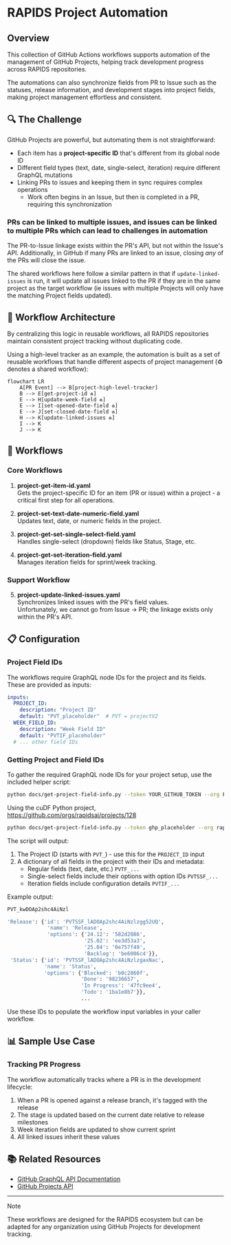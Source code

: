 # RAPIDS Project Automation

## Overview

This collection of GitHub Actions workflows supports automation of the management of GitHub Projects, helping track development progress across RAPIDS repositories. 

The automations can also synchronize fields from PR to Issue such as the statuses, release information, and development stages into project fields, making project management effortless and consistent.

## 🔍 The Challenge

GitHub Projects are powerful, but automating them is not straightforward:

- Each item has a **project-specific ID** that's different from its global node ID
- Different field types (text, date, single-select, iteration) require different GraphQL mutations
- Linking PRs to issues and keeping them in sync requires complex operations
   - Work often begins in an Issue, but then is completed in a PR, requiring this synchronization

### PRs can be linked to multiple issues, and issues can be linked to multiple PRs which can lead to challenges in automation

The PR-to-Issue linkage exists within the PR's API, but not within the Issue's API. Additionally, in GitHub if many PRs are linked to an issue, closing _any_ of the PRs will close the issue.

The shared workflows here follow a similar pattern in that if `update-linked-issues` is run, it will update all issues linked to the PR if they are in the same project as the target workflow (ie issues with multiple Projects will only have the matching Project fields updated).

## 🧩 Workflow Architecture

By centralizing this logic in reusable workflows, all RAPIDS repositories maintain consistent project tracking without duplicating code.

Using a high-level tracker as an example, the automation is built as a set of reusable workflows that handle different aspects of project management (♻️ denotes a shared workflow):

```mermaid
flowchart LR
    A[PR Event] --> B[project-high-level-tracker]
    B --> E[get-project-id ♻️]
    E --> H[update-week-field ♻️]
    E --> I[set-opened-date-field ♻️]
    E --> J[set-closed-date-field ♻️]
    H --> K[update-linked-issues ♻️]
    I --> K
    J --> K
```

## 📁 Workflows

### Core Workflows

1. **project-get-item-id.yaml**  
   Gets the project-specific ID for an item (PR or issue) within a project - a critical first step for all operations.

2. **project-set-text-date-numeric-field.yaml**  
   Updates text, date, or numeric fields in the project.

3. **project-get-set-single-select-field.yaml**  
   Handles single-select (dropdown) fields like Status, Stage, etc.

4. **project-get-set-iteration-field.yaml**  
   Manages iteration fields for sprint/week tracking.

### Support Workflow

5. **project-update-linked-issues.yaml**  
   Synchronizes linked issues with the PR's field values.<br>
   Unfortunately, we cannot go from Issue -> PR; the linkage exists only within the PR's API.


## 📋 Configuration

### Project Field IDs

The workflows require GraphQL node IDs for the project and its fields. These are provided as inputs:

```yaml
inputs:
  PROJECT_ID:
    description: "Project ID"
    default: "PVT_placeholder"  # PVT = projectV2
  WEEK_FIELD_ID:
    description: "Week Field ID"
    default: "PVTIF_placeholder"
  # ... other field IDs
```

### Getting Project and Field IDs

To gather the required GraphQL node IDs for your project setup, use the included helper script:

```bash
python docs/get-project-field-info.py --token YOUR_GITHUB_TOKEN --org PROJECT_ORG_NAME --project PROJECT_NUMBER
```

Using the cuDF Python project, https://github.com/orgs/rapidsai/projects/128
```bash
python docs/get-project-field-info.py --token ghp_placeholder --org rapidsai --project 128
```

The script will output:
1. The Project ID (starts with `PVT_`) - use this for the `PROJECT_ID` input
2. A dictionary of all fields in the project with their IDs and metadata:
   - Regular fields (text, date, etc.) `PVTF_...`
   - Single-select fields include their options with option IDs `PVTSSF_...`
   - Iteration fields include configuration details `PVTIF_...`

Example output:
```bash
PVT_kwDOAp2shc4AiNzl

'Release': {'id': 'PVTSSF_lADOAp2shc4AiNzlzgg52UQ',
             'name': 'Release',
             'options': {'24.12': '582d2086',
                         '25.02': 'ee3d53a3',
                         '25.04': '0e757f49',
                         'Backlog': 'be6006c4'}},
 'Status': {'id': 'PVTSSF_lADOAp2shc4AiNzlzgaxNac',
            'name': 'Status',
            'options': {'Blocked': 'b0c2860f',
                        'Done': '98236657',
                        'In Progress': '47fc9ee4',
                        'Todo': '1ba1e8b7'}},
                        ...
```

Use these IDs to populate the workflow input variables in your caller workflow.

## 📊 Sample Use Case

### Tracking PR Progress

The workflow automatically tracks where a PR is in the development lifecycle:

1. When a PR is opened against a release branch, it's tagged with the release
2. The stage is updated based on the current date relative to release milestones
3. Week iteration fields are updated to show current sprint
4. All linked issues inherit these values


## 📚 Related Resources

- [GitHub GraphQL API Documentation](https://docs.github.com/en/graphql)
- [GitHub Projects API](https://docs.github.com/en/issues/planning-and-tracking-with-projects/automating-your-project/using-the-api-to-manage-projects)

---

> [!Note]
> These workflows are designed for the RAPIDS ecosystem but can be adapted for any organization using GitHub Projects for development tracking.
